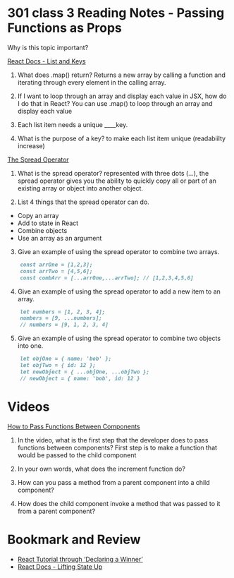 # 301 class 3 Reading Notes - Passing Functions as Props
Why is this topic important?

[React Docs - List and Keys](https://reactjs.org/docs/lists-and-keys.html)

1. What does .map() return?
Returns a new array by calling a function and iterating through every element in the calling array.

2. If I want to loop through an array and display each value in JSX, how do I do that in React?
You can use .map() to loop through an array and display each value

3. Each list item needs a unique ____key.

4. What is the purpose of a key?
to make each list item unique (readabiilty increase)

[The Spread Operator](https://medium.com/coding-at-dawn/how-to-use-the-spread-operator-in-javascript-b9e4a8b06fab)

1. What is the spread operator?
represented with three dots (...), the spread operator gives you the ability to quickly copy all or part of an existing array or object into another object.

2. List 4 things that the spread operator can do.
- Copy an array
- Add to state in React
- Combine objects
- Use an array as an argument

3. Give an example of using the spread operator to combine two arrays.
```markdown
    const arrOne = [1,2,3];
    const arrTwo = [4,5,6];
    const combArr = [...arrOne,...arrTwo]; // [1,2,3,4,5,6]
```

4. Give an example of using the spread operator to add a new item to an array.
```markdown
    let numbers = [1, 2, 3, 4];
    numbers = [9, ...numbers];
    // numbers = [9, 1, 2, 3, 4]
```

5. Give an example of using the spread operator to combine two objects into one.
```markdown
    let objOne = { name: 'bob' };
    let objTwo = { id: 12 };
    let newObject = { ...objOne, ...objTwo };
    // newObject = { name: 'bob', id: 12 }
```

# Videos

[How to Pass Functions Between Components](https://www.youtube.com/watch?v=c05OL7XbwXU)

1. In the video, what is the first step that the developer does to pass functions between components?
First step is to make a function that would be passed to the child component

2. In your own words, what does the increment function do?


3. How can you pass a method from a parent component into a child component?


4. How does the child component invoke a method that was passed to it from a parent component?

# Bookmark and Review
- [React Tutorial through ‘Declaring a Winner’](https://reactjs.org/tutorial/tutorial.html)
- [React Docs - Lifting State Up](https://reactjs.org/docs/lifting-state-up.html)
